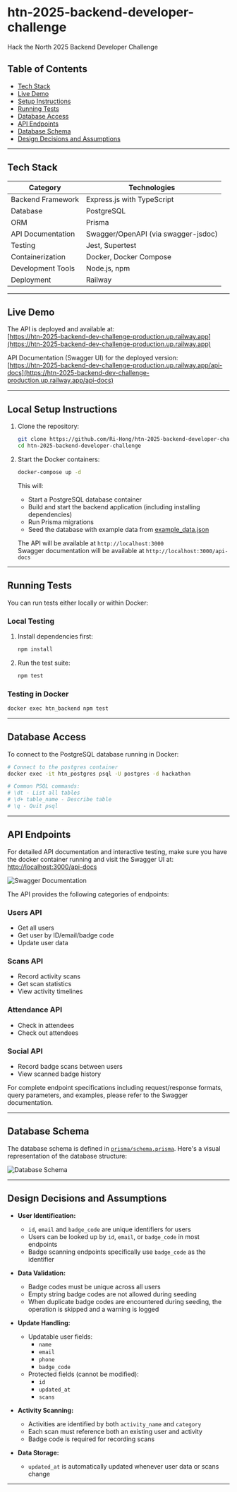 # htn-2025-backend-developer-challenge

Hack the North 2025 Backend Developer Challenge

## Table of Contents

- [Tech Stack](#tech-stack)
- [Live Demo](#live-demo)
- [Setup Instructions](#setup-instructions)
- [Running Tests](#running-tests)
- [Database Access](#database-access)
- [API Endpoints](#api-endpoints)
- [Database Schema](#database-schema)
- [Design Decisions and Assumptions](#design-decisions-and-assumptions)

---

## Tech Stack

| Category          | Technologies                        |
| ----------------- | ----------------------------------- |
| Backend Framework | Express.js with TypeScript          |
| Database          | PostgreSQL                          |
| ORM               | Prisma                              |
| API Documentation | Swagger/OpenAPI (via swagger-jsdoc) |
| Testing           | Jest, Supertest                     |
| Containerization  | Docker, Docker Compose              |
| Development Tools | Node.js, npm                        |
| Deployment        | Railway                             |

---

## Live Demo

The API is deployed and available at:  
[https://htn-2025-backend-dev-challenge-production.up.railway.app](https://htn-2025-backend-dev-challenge-production.up.railway.app)

API Documentation (Swagger UI) for the deployed version:  
[https://htn-2025-backend-dev-challenge-production.up.railway.app/api-docs](https://htn-2025-backend-dev-challenge-production.up.railway.app/api-docs)

---

## Local Setup Instructions

1. Clone the repository:

   ```bash
   git clone https://github.com/Ri-Hong/htn-2025-backend-developer-challenge.git
   cd htn-2025-backend-developer-challenge
   ```

2. Start the Docker containers:

   ```bash
   docker-compose up -d
   ```

   This will:

   - Start a PostgreSQL database container
   - Build and start the backend application (including installing dependencies)
   - Run Prisma migrations
   - Seed the database with example data from [example_data.json](https://github.com/Ri-Hong/htn-2025-backend-developer-challenge/blob/main/example_data.json)

   The API will be available at `http://localhost:3000`  
   Swagger documentation will be available at `http://localhost:3000/api-docs`

---

## Running Tests

You can run tests either locally or within Docker:

### Local Testing

1. Install dependencies first:

   ```bash
   npm install
   ```

2. Run the test suite:

   ```bash
   npm test
   ```

### Testing in Docker

```bash
docker exec htn_backend npm test
```

---

## Database Access

To connect to the PostgreSQL database running in Docker:

```bash
# Connect to the postgres container
docker exec -it htn_postgres psql -U postgres -d hackathon

# Common PSQL commands:
# \dt - List all tables
# \d+ table_name - Describe table
# \q - Quit psql
```

---

## API Endpoints

For detailed API documentation and interactive testing, make sure you have the docker container running and visit the Swagger UI at:  
[http://localhost:3000/api-docs](http://localhost:3000/api-docs)

![Swagger Documentation](images/swagger.png)

The API provides the following categories of endpoints:

### Users API

- Get all users
- Get user by ID/email/badge code
- Update user data

### Scans API

- Record activity scans
- Get scan statistics
- View activity timelines

### Attendance API

- Check in attendees
- Check out attendees

### Social API

- Record badge scans between users
- View scanned badge history

For complete endpoint specifications including request/response formats, query parameters, and examples, please refer to the Swagger documentation.

---

## Database Schema

The database schema is defined in [`prisma/schema.prisma`](prisma/schema.prisma). Here's a visual representation of the database structure:

![Database Schema](images/schema_diagram.png)

---

## Design Decisions and Assumptions

- **User Identification:**

  - `id`, `email` and `badge_code` are unique identifiers for users
  - Users can be looked up by `id`, `email`, or `badge_code` in most endpoints
  - Badge scanning endpoints specifically use `badge_code` as the identifier

- **Data Validation:**

  - Badge codes must be unique across all users
  - Empty string badge codes are not allowed during seeding
  - When duplicate badge codes are encountered during seeding, the operation is skipped and a warning is logged

- **Update Handling:**

  - Updatable user fields:
    - `name`
    - `email`
    - `phone`
    - `badge_code`
  - Protected fields (cannot be modified):
    - `id`
    - `updated_at`
    - `scans`

- **Activity Scanning:**

  - Activities are identified by both `activity_name` and `category`
  - Each scan must reference both an existing user and activity
  - Badge code is required for recording scans

- **Data Storage:**
  - `updated_at` is automatically updated whenever user data or scans change

---
